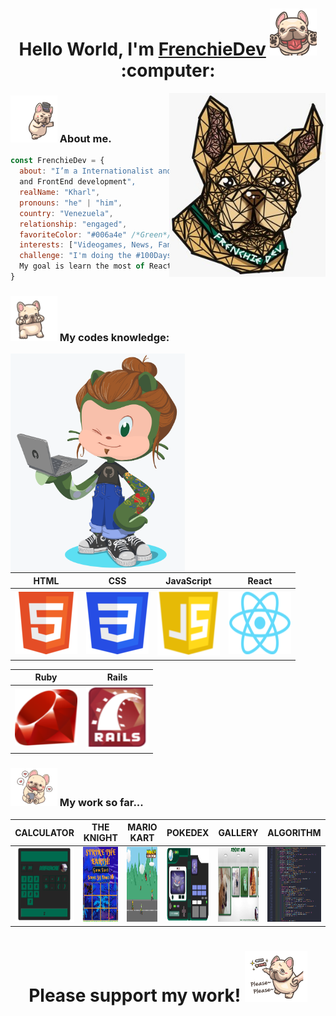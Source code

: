 
<h1 align="center">Hello World, I'm <a href="https://twitter.com/FrenchieDev" target="_blank">FrenchieDev</a> <img src="https://raw.githubusercontent.com/FrenchieDev/FrenchieDev/master/FrenchieStuff/FrenchieLick.gif" width="75" /> :computer:</h1>

<img align='right' src="https://raw.githubusercontent.com/FrenchieDev/FrenchieDev/master/FrenchieDev.jpeg" width="250">

### <img src="https://raw.githubusercontent.com/FrenchieDev/FrenchieDev/master/FrenchieStuff/FrenchieHat.gif" width="75"> About me. 
```javascript
const FrenchieDev = {
  about: "I’m a Internationalist and a Web Developer, currently focusing on React
  and FrontEnd development",
  realName: "Kharl",
  pronouns: "he" | "him",
  country: "Venezuela",
  relationship: "engaged",
  favoriteColor: "#006a4e" /*Green*/,
  interests: ["Videogames, News, Fantastic literature"],
  challenge: "I'm doing the #100DaysOfCode challenge for the first time. 
  My goal is learn the most of React"
}
``` 
### <img src="https://raw.githubusercontent.com/FrenchieDev/FrenchieDev/master/FrenchieStuff/FrenchieYou.gif" width="75"> My codes knowledge:

<img align='left' src="https://raw.githubusercontent.com/FrenchieDev/FrenchieDev/master/Personal/OctoCatMe.png" height="350"> 

HTML  |  CSS  |  JavaScript  |  React 
--- | --- | --- | ---
<img src="https://raw.githubusercontent.com/FrenchieDev/FrenchieDev/master/Badges/HTML.png" height="100" width="100"/> | <img src="https://raw.githubusercontent.com/FrenchieDev/FrenchieDev/master/Badges/CSS.png" height="100" width="100"/> | <img src="https://raw.githubusercontent.com/FrenchieDev/FrenchieDev/master/Badges/JavaScript.png" height="105" width="100"/> | <img src="https://raw.githubusercontent.com/FrenchieDev/FrenchieDev/master/Badges/React.png" height="100" width="100"/> <br>

Ruby  |  Rails
--- | ---
<img src="https://raw.githubusercontent.com/FrenchieDev/FrenchieDev/master/Badges/Ruby.png" height="90" width="100"/> | <img src="https://raw.githubusercontent.com/FrenchieDev/FrenchieDev/master/Badges/RubyOnRails.png" height="100" width="100"/>

### <img src="https://raw.githubusercontent.com/FrenchieDev/FrenchieDev/master/FrenchieStuff/FrenchieLike.gif" width="75"> My work so far... 

CALCULATOR  | THE KNIGHT  |  MARIO KART  | POKEDEX | GALLERY | ALGORITHM 
--- | --- | --- | --- | --- | --- 
<a href="https://frenchiedev.github.io/Calculator"><img src="https://raw.githubusercontent.com/FrenchieDev/FrenchieDev/master/Projects/Calculator.png" width="120" height="120"></a> | <a href="https://frenchiedev.github.io/Whack-a-DarkKnight"><img src="https://raw.githubusercontent.com/FrenchieDev/FrenchieDev/master/Projects/StrikeTheKnight.png" width="120" height="120"></a> | <a href="https://frenchiedev.github.io/Mario%20Kart"><img src="https://raw.githubusercontent.com/FrenchieDev/FrenchieDev/master/Projects/MarioKart.png" width="120" height="120"></a> | <a href="https://frenchiedev.github.io/Pokedex"><img src="https://raw.githubusercontent.com/FrenchieDev/FrenchieDev/master/Projects/Pokedex.png" width="120" height="120"></a> | <a href="https://frenchiedev.github.io/AboutMeGallery"><img src="https://raw.githubusercontent.com/FrenchieDev/FrenchieDev/master/Projects/AboutMe.png" width="120" height="120"></a> | <img src="https://raw.githubusercontent.com/FrenchieDev/FrenchieDev/master/Projects/Algorithm.png" width="120" height="120">


<h1 align="center">Please support my work! <img src="https://raw.githubusercontent.com/FrenchieDev/FrenchieDev/master/FrenchieStuff/FrenchiePlease.gif" width="100" /></h1>
